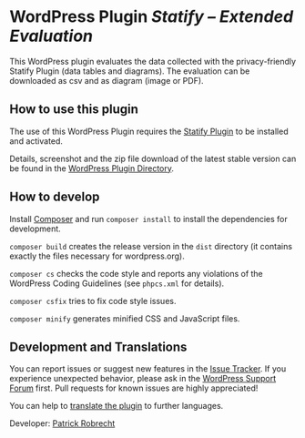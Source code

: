 # WordPress Plugin *Statify – Extended Evaluation*

This WordPress plugin evaluates the data collected with the privacy-friendly Statify Plugin (data tables and diagrams). The evaluation can be downloaded as csv and as diagram (image or PDF).

## How to use this plugin

The use of this WordPress Plugin requires the [Statify Plugin](https://de.wordpress.org/plugins/statify/) to be installed and activated.

Details, screenshot and the zip file download of the latest stable version can be found in the [WordPress Plugin Directory](https://wordpress.org/plugins/extended-evaluation-for-statify/).


## How to develop

Install [Composer](https://getcomposer.org/)
    and run `composer install` to install the dependencies for development.

`composer build` creates the release version in the `dist` directory
    (it contains exactly the files necessary for wordpress.org).

`composer cs` checks the code style
    and reports any violations of the WordPress Coding Guidelines
    (see `phpcs.xml` for details).
 
`composer csfix` tries to fix code style issues.

`composer minify` generates minified CSS and JavaScript files.


## Development and Translations

You can report issues or suggest new features in the [Issue Tracker](https://github.com/patrickrobrecht/extended-evaluation-for-statify/issues). If you experience unexpected behavior, please ask in the [WordPress Support Forum](https://wordpress.org/support/plugin/extended-evaluation-for-statify) first. Pull requests for known issues are highly appreciated!

You can help to [translate the plugin](https://translate.wordpress.org/projects/wp-plugins/extended-evaluation-for-statify) to further languages.

Developer: [Patrick Robrecht](https://patrick-robrecht.de/)
